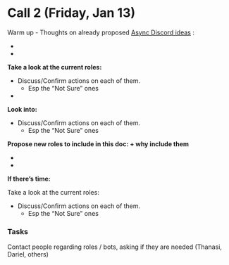 # Call 2 (Friday, Jan 13)

Warm up - Thoughts on already proposed [Async Discord ideas](Async%20Discord%20ideas%20aaae33648f9f4065b6b313a474c1e143.md) :

- 
- 

**Take a look at the current roles: [](../%E2%80%9CBefore%E2%80%9D%20Roles%203e2e23b0945b4b0fb0938f883eefa794.md)** 

- Discuss/Confirm actions on each of them.
    - Esp the “Not Sure” ones
- 

**Look into[](../%E2%80%9CBefore%E2%80%9D%20Bots%20bf952b30873042e295bf490719a54456.md):**

- Discuss/Confirm actions on each of them.
    - Esp the “Not Sure” ones

**Propose new roles to include in this doc: [](../%E2%80%9CAfter%E2%80%9D%20Roles%20db29596ec84a4a91879f22d2a36a0fcb.md) + why include them**

- 
- 

**If there’s time:**

Take a look at the current roles: [](../%E2%80%9CBefore%E2%80%9D%20Channels%20Categories%20dd29061dbbc44a93920f30f5feea00f2.md) 

- Discuss/Confirm actions on each of them.
    - Esp the “Not Sure” ones

### Tasks

Contact people regarding roles / bots, asking if they are needed (Thanasi, Dariel, others)